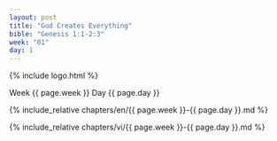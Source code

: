 ```yaml
---
layout: post
title: "God Creates Everything"
bible: "Genesis 1:1-2:3"
week: "01"
day: 1
---
```


{% include logo.html %}

Week {{ page.week }} Day {{ page.day }}

{% include_relative chapters/en/{{ page.week }}-{{ page.day }}.md %}

{% include_relative chapters/vi/{{ page.week }}-{{ page.day }}.md %}